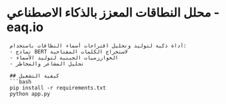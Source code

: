 # محلل النطاقات المعزز بالذكاء الاصطناعي - eaq.io

     أداة ذكية لتوليد وتحليل اقتراحات أسماء النطاقات باستخدام:
     - نماذج BERT لاستخراج الكلمات المفتاحية
     - الخوارزميات الجينية لتوليد الأسماء
     - تحليل المشاعر والمخاطر

     ## كيفية التشغيل
     ```bash
     pip install -r requirements.txt
     python app.py
